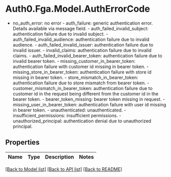 # Auth0.Fga.Model.AuthErrorCode
- no_auth_error: no error  - auth_failure: generic authentication error. Details available via message field.  - auth_failed_invalid_subject: authentication failure due to invalid subject.  - auth_failed_invalid_audience: authentication failure due to invalid audience.  - auth_failed_invalid_issuer: authentication failure due to invalid issuer.  - invalid_claims: authentication failure due to invalid claims.  - auth_failed_invalid_bearer_token: authentication failure due to invalid bearer token.  - missing_customer_in_bearer_token: authentication failure with customer id missing in bearer token.  - missing_store_in_bearer_token: authentication failure with store id missing in bearer token.  - store_mismatch_in_bearer_token: authentication failure due to store mismatch from bearer token.  - customer_mismatch_in_bearer_token: authentication failure due to customer id in the request being different from the customer id in the bearer token.  - bearer_token_missing: bearer token missing in request.  - missing_user_in_bearer_token: authentication failure with user id missing in bearer token.  - unauthenticated: unauthenticated.  - insufficient_permissions: insufficient permissions.  - unauthorized_principal: authentication denial due to unauthorized principal.

## Properties

Name | Type | Description | Notes
------------ | ------------- | ------------- | -------------

[[Back to Model list]](../README.md#models) [[Back to API list]](../README.md#api-endpoints) [[Back to README]](../README.md)

